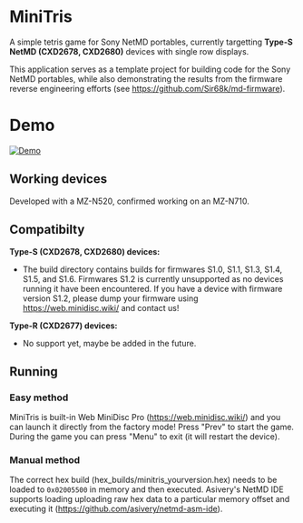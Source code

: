 # MiniTris

A simple tetris game for Sony NetMD portables, currently targetting **Type-S NetMD (CXD2678, CXD2680)** devices with single row displays. 

This application serves as a template project for building code for the Sony NetMD portables, while also demonstrating the results from the firmware reverse engineering efforts (see https://github.com/Sir68k/md-firmware).

# Demo

[![Demo](https://img.youtube.com/vi/IWdc0CjOyqo/0.jpg)](https://www.youtube.com/watch?v=IWdc0CjOyqo)
## Working devices

Developed with a MZ-N520, confirmed working on an MZ-N710.

## Compatibilty

__Type-S (CXD2678, CXD2680) devices:__
- The build directory contains builds for firmwares S1.0, S1.1, S1.3, S1.4, S1.5, and S1.6. Firmwares S1.2 is currently unsupported as no devices running it have been encountered. If you have a device with firmware version S1.2, please dump your firmware using https://web.minidisc.wiki/ and contact us!

__Type-R (CXD2677) devices:__
- No support yet, maybe be added in the future.

## Running

### Easy method

MiniTris is built-in Web MiniDisc Pro (https://web.minidisc.wiki/) and you can launch it directly from the factory mode! Press "Prev" to start the game. During the game you can press "Menu" to exit (it will restart the device).

### Manual method

The correct hex build (hex_builds/minitris_yourversion.hex) needs to be loaded to `0x02005500` in memory and then executed. Asivery's NetMD IDE supports loading uploading raw hex data to a particular memory offset and executing it (https://github.com/asivery/netmd-asm-ide).

